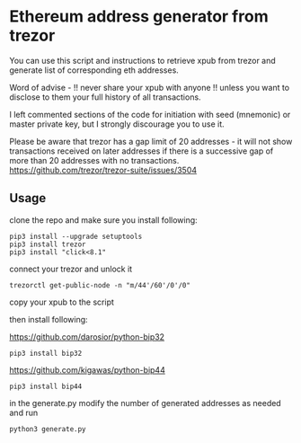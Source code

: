 # Ethereum address generator from trezor

You can use this script and instructions to retrieve xpub from trezor and generate list of corresponding eth addresses.

Word of advise - !! never share your xpub with anyone !! unless you want to disclose to them your full history of all transactions.

I left commented sections of the code for initiation with seed (mnemonic) or master private key, but I strongly discourage you to use it.

Please be aware that trezor has a gap limit of 20 addresses - it will not show transactions received on later addresses if there is a successive gap of more than 20 addresses with no transactions.
https://github.com/trezor/trezor-suite/issues/3504

## Usage

clone the repo and make sure you install following:

```
pip3 install --upgrade setuptools
pip3 install trezor
pip3 install "click<8.1"
```

connect your trezor and unlock it

```
trezorctl get-public-node -n "m/44'/60'/0'/0"
```

copy your xpub to the script

then install following:

https://github.com/darosior/python-bip32

```
pip3 install bip32
```

https://github.com/kigawas/python-bip44

```
pip3 install bip44
```

in the generate.py modify the number of generated addresses as needed and run

```
python3 generate.py
```
